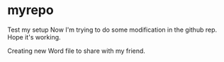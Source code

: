 # myrepo
Test my setup
Now I'm trying to do some modification in the github rep.
Hope it's working.

Creating new Word file to share with my friend.